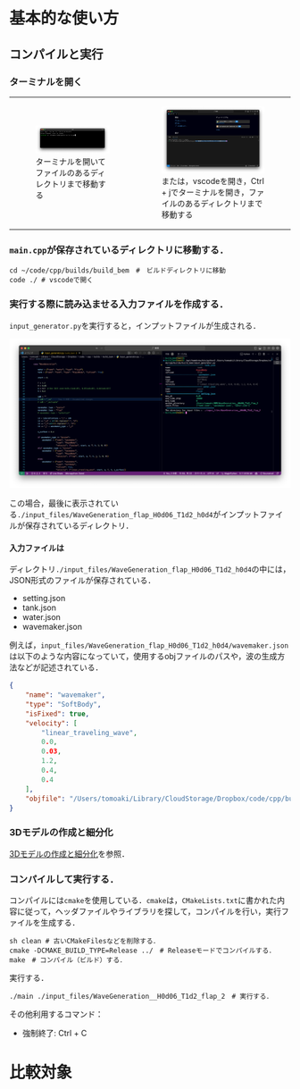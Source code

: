 <!--EXTRACT_README_FOR_STUDENTS-->
# 基本的な使い方

## コンパイルと実行

### ターミナルを開く

<table>
    <tr>
        <td>
            <figure>
                <img src="./img/README_FOR_STUDENTS_terminal1.png" width="500px" alt="Image Description"><br>
                <figcaption>ターミナルを開いてファイルのあるディレクトリまで移動する</figcaption>
            </figure>
        </td>
        <td>
            <figure>
                <img src="./img/README_FOR_STUDENTS_terminal2.png" width="500px" alt="Image Description"><br>
                <figcaption>または，vscodeを開き，Ctrl + jでターミナルを開き，ファイルのあるディレクトリまで移動する</figcaption>
            </figure>
        </td>
    </tr>
</table>


### `main.cpp`が保存されているディレクトリに移動する．

```shell
cd ~/code/cpp/builds/build_bem　#　ビルドディレクトリに移動
code ./ # vscodeで開く
```

### 実行する際に読み込ませる入力ファイルを作成する．

`input_generator.py`を実行すると，インプットファイルが生成される．

<img src="./img/README_FOR_STUDENTS_wavegeneration.png" width="900px">

この場合，最後に表示されている`./input_files/WaveGeneration_flap_H0d06_T1d2_h0d4`がインプットファイルが保存されているディレクトリ．

#### 入力ファイルは

ディレクトリ`./input_files/WaveGeneration_flap_H0d06_T1d2_h0d4`の中には，JSON形式のファイルが保存されている．

* setting.json
* tank.json
* water.json
* wavemaker.json

例えば，`input_files/WaveGeneration_flap_H0d06_T1d2_h0d4/wavemaker.json`は以下のような内容になっていて，使用するobjファイルのパスや，波の生成方法などが記述されている．

```json
{
    "name": "wavemaker",
    "type": "SoftBody",
    "isFixed": true,
    "velocity": [
        "linear_traveling_wave",
        0.0,
        0.03,
        1.2,
        0.4,
        0.4
    ],
    "objfile": "/Users/tomoaki/Library/CloudStorage/Dropbox/code/cpp/builds/build_bem/../../../../code/cpp/obj/WaveGeneration/wavemaker10.obj"
}
```

### 3Dモデルの作成と細分化

[3Dモデルの作成と細分化](../build_remesh/README.md)を参照．

### コンパイルして実行する．

コンパイルには`cmake`を使用している．`cmake`は，`CMakeLists.txt`に書かれた内容に従って，ヘッダファイルやライブラリを探して，コンパイルを行い，実行ファイルを生成する．

```shell
sh clean # 古いCMakeFilesなどを削除する．
cmake -DCMAKE_BUILD_TYPE=Release ../　# Releaseモードでコンパイルする．
make　# コンパイル（ビルド）する．
```

実行する．

```shell
./main ./input_files/WaveGeneration__H0d06_T1d2_flap_2　# 実行する．
```

その他利用するコマンド：

* 強制終了: Ctrl + C

# 比較対象

<!--EXTRACT_README_FOR_STUDENTS-->